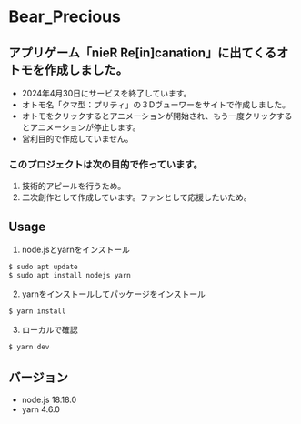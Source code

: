 # Bear_Precious

## アプリゲーム「nieR Re[in]canation」に出てくるオトモを作成しました。
 - 2024年4月30日にサービスを終了しています。
 - オトモ名「クマ型：プリティ」の３Dヴューワーをサイトで作成しました。
 - オトモをクリックするとアニメーションが開始され、もう一度クリックするとアニメーションが停止します。
 - 営利目的で作成していません。

### このプロジェクトは次の目的で作っています。
1. 技術的アピールを行うため。
2. 二次創作として作成しています。ファンとして応援したいため。

## Usage
1. node.jsとyarnをインストール
```bash
$ sudo apt update
$ sudo apt install nodejs yarn
```
2. yarnをインストールしてパッケージをインストール
```bash
$ yarn install
```
3. ローカルで確認
```bash
$ yarn dev
```
## バージョン
- node.js 18.18.0
- yarn 4.6.0